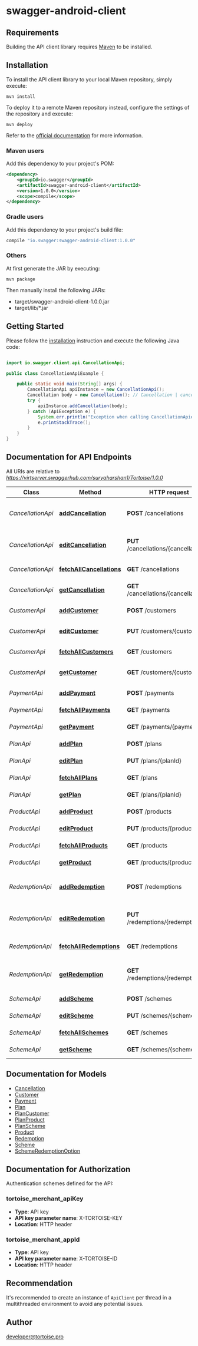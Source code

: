# swagger-android-client

## Requirements

Building the API client library requires [Maven](https://maven.apache.org/) to be installed.

## Installation

To install the API client library to your local Maven repository, simply execute:

```shell
mvn install
```

To deploy it to a remote Maven repository instead, configure the settings of the repository and execute:

```shell
mvn deploy
```

Refer to the [official documentation](https://maven.apache.org/plugins/maven-deploy-plugin/usage.html) for more information.

### Maven users

Add this dependency to your project's POM:

```xml
<dependency>
    <groupId>io.swagger</groupId>
    <artifactId>swagger-android-client</artifactId>
    <version>1.0.0</version>
    <scope>compile</scope>
</dependency>
```

### Gradle users

Add this dependency to your project's build file:

```groovy
compile "io.swagger:swagger-android-client:1.0.0"
```

### Others

At first generate the JAR by executing:

    mvn package

Then manually install the following JARs:

* target/swagger-android-client-1.0.0.jar
* target/lib/*.jar

## Getting Started

Please follow the [installation](#installation) instruction and execute the following Java code:

```java

import io.swagger.client.api.CancellationApi;

public class CancellationApiExample {

    public static void main(String[] args) {
        CancellationApi apiInstance = new CancellationApi();
        Cancellation body = new Cancellation(); // Cancellation | cancellation object that needs to be added
        try {
            apiInstance.addCancellation(body);
        } catch (ApiException e) {
            System.err.println("Exception when calling CancellationApi#addCancellation");
            e.printStackTrace();
        }
    }
}

```

## Documentation for API Endpoints

All URIs are relative to *https://virtserver.swaggerhub.com/suryaharshan1/Tortoise/1.0.0*

Class | Method | HTTP request | Description
------------ | ------------- | ------------- | -------------
*CancellationApi* | [**addCancellation**](docs/CancellationApi.md#addCancellation) | **POST** /cancellations | Create a new cancellation request for a plan
*CancellationApi* | [**editCancellation**](docs/CancellationApi.md#editCancellation) | **PUT** /cancellations/{cancellationId} | Edit a cancellation request for a plan
*CancellationApi* | [**fetchAllCancellations**](docs/CancellationApi.md#fetchAllCancellations) | **GET** /cancellations | Fetch all cancellations
*CancellationApi* | [**getCancellation**](docs/CancellationApi.md#getCancellation) | **GET** /cancellations/{cancellationId} | Get cancellation by ID
*CustomerApi* | [**addCustomer**](docs/CustomerApi.md#addCustomer) | **POST** /customers | Add a new customer
*CustomerApi* | [**editCustomer**](docs/CustomerApi.md#editCustomer) | **PUT** /customers/{customerId} | Edit customer details
*CustomerApi* | [**fetchAllCustomers**](docs/CustomerApi.md#fetchAllCustomers) | **GET** /customers | Fetch all customers
*CustomerApi* | [**getCustomer**](docs/CustomerApi.md#getCustomer) | **GET** /customers/{customerId} | Get customer by ID
*PaymentApi* | [**addPayment**](docs/PaymentApi.md#addPayment) | **POST** /payments | Add a new payment
*PaymentApi* | [**fetchAllPayments**](docs/PaymentApi.md#fetchAllPayments) | **GET** /payments | Fetch all payments
*PaymentApi* | [**getPayment**](docs/PaymentApi.md#getPayment) | **GET** /payments/{paymentId} | Get payment by ID
*PlanApi* | [**addPlan**](docs/PlanApi.md#addPlan) | **POST** /plans | Add a new plan
*PlanApi* | [**editPlan**](docs/PlanApi.md#editPlan) | **PUT** /plans/{planId} | Edit a plan&#39;s details
*PlanApi* | [**fetchAllPlans**](docs/PlanApi.md#fetchAllPlans) | **GET** /plans | Fetch all plans
*PlanApi* | [**getPlan**](docs/PlanApi.md#getPlan) | **GET** /plans/{planId} | Get a plan by ID
*ProductApi* | [**addProduct**](docs/ProductApi.md#addProduct) | **POST** /products | Add a new product
*ProductApi* | [**editProduct**](docs/ProductApi.md#editProduct) | **PUT** /products/{productId} | Edit product details
*ProductApi* | [**fetchAllProducts**](docs/ProductApi.md#fetchAllProducts) | **GET** /products | Fetch all products
*ProductApi* | [**getProduct**](docs/ProductApi.md#getProduct) | **GET** /products/{productId} | Get product by ID
*RedemptionApi* | [**addRedemption**](docs/RedemptionApi.md#addRedemption) | **POST** /redemptions | Create a new redemption request for a plan
*RedemptionApi* | [**editRedemption**](docs/RedemptionApi.md#editRedemption) | **PUT** /redemptions/{redemptionId} | Edit a redemption request for a plan
*RedemptionApi* | [**fetchAllRedemptions**](docs/RedemptionApi.md#fetchAllRedemptions) | **GET** /redemptions | Fetch all redemption requests
*RedemptionApi* | [**getRedemption**](docs/RedemptionApi.md#getRedemption) | **GET** /redemptions/{redemptionId} | Get a redemption request by ID
*SchemeApi* | [**addScheme**](docs/SchemeApi.md#addScheme) | **POST** /schemes | Add a new scheme
*SchemeApi* | [**editScheme**](docs/SchemeApi.md#editScheme) | **PUT** /schemes/{schemeId} | Edit scheme details
*SchemeApi* | [**fetchAllSchemes**](docs/SchemeApi.md#fetchAllSchemes) | **GET** /schemes | Fetch all schemes
*SchemeApi* | [**getScheme**](docs/SchemeApi.md#getScheme) | **GET** /schemes/{schemeId} | Get scheme by ID


## Documentation for Models

 - [Cancellation](docs/Cancellation.md)
 - [Customer](docs/Customer.md)
 - [Payment](docs/Payment.md)
 - [Plan](docs/Plan.md)
 - [PlanCustomer](docs/PlanCustomer.md)
 - [PlanProduct](docs/PlanProduct.md)
 - [PlanScheme](docs/PlanScheme.md)
 - [Product](docs/Product.md)
 - [Redemption](docs/Redemption.md)
 - [Scheme](docs/Scheme.md)
 - [SchemeRedemptionOption](docs/SchemeRedemptionOption.md)


## Documentation for Authorization

Authentication schemes defined for the API:
### tortoise_merchant_apiKey

- **Type**: API key
- **API key parameter name**: X-TORTOISE-KEY
- **Location**: HTTP header

### tortoise_merchant_appId

- **Type**: API key
- **API key parameter name**: X-TORTOISE-ID
- **Location**: HTTP header


## Recommendation

It's recommended to create an instance of `ApiClient` per thread in a multithreaded environment to avoid any potential issues.

## Author

developer@tortoise.pro

